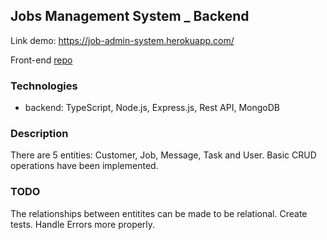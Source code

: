 ## Jobs Management System _ Backend

Link demo: https://job-admin-system.herokuapp.com/

Front-end [repo][repo]

### Technologies
* backend: TypeScript, Node.js, Express.js, Rest API, MongoDB

### Description
There are 5 entities: Customer, Job, Message, Task and User. Basic CRUD operations have been implemented.

### TODO
The relationships between entitites can be made to be relational.
Create tests.
Handle Errors more properly.

[repo]: https://github.com/dungvo0111/job-admin-client
